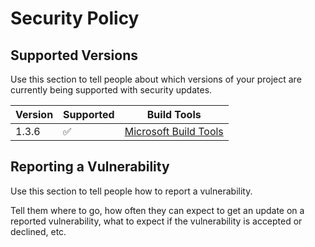 # Security Policy

## Supported Versions

Use this section to tell people about which versions of your project are
currently being supported with security updates.

| Version | Supported          | Build Tools |
| ------- | ------------------ | ----------- |
| 1.3.6   | :white_check_mark: | [Microsoft Build Tools](https://visualstudio.microsoft.com/downloads/#build-tools-for-visual-studio-2019)


## Reporting a Vulnerability

Use this section to tell people how to report a vulnerability.

Tell them where to go, how often they can expect to get an update on a
reported vulnerability, what to expect if the vulnerability is accepted or
declined, etc.

